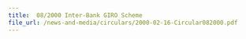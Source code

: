 ```yaml
---
title:  08/2000 Inter-Bank GIRO Scheme
file_url: /news-and-media/circulars/2000-02-16-Circular082000.pdf 
---
```

